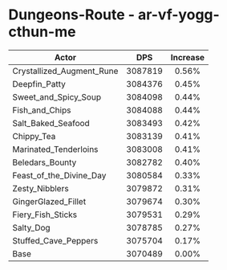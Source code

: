 # Dungeons-Route - ar-vf-yogg-cthun-me
| Actor | DPS | Increase |
|---|:---:|:---:|
|Crystallized_Augment_Rune|3087819|0.56%|
|Deepfin_Patty|3084376|0.45%|
|Sweet_and_Spicy_Soup|3084098|0.44%|
|Fish_and_Chips|3084088|0.44%|
|Salt_Baked_Seafood|3083493|0.42%|
|Chippy_Tea|3083139|0.41%|
|Marinated_Tenderloins|3083008|0.41%|
|Beledars_Bounty|3082782|0.40%|
|Feast_of_the_Divine_Day|3080584|0.33%|
|Zesty_Nibblers|3079872|0.31%|
|GingerGlazed_Fillet|3079674|0.30%|
|Fiery_Fish_Sticks|3079531|0.29%|
|Salty_Dog|3078785|0.27%|
|Stuffed_Cave_Peppers|3075704|0.17%|
|Base|3070489|0.00%|
